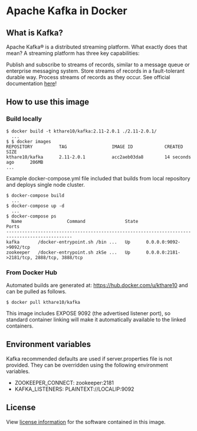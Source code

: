 # Apache Kafka in Docker

## What is Kafka?
Apache Kafka® is a distributed streaming platform. What exactly does that mean?
A streaming platform has three key capabilities:

Publish and subscribe to streams of records, similar to a message queue or enterprise messaging system.
Store streams of records in a fault-tolerant durable way.
Process streams of records as they occur. See official documentation [here](https://kafka.apache.org/intro)!

## How to use this image
### Build locally
```
$ docker build -t kthare10/kafka:2.11-2.0.1 ./2.11-2.0.1/
  ...
$ $ docker images
REPOSITORY          TAG                 IMAGE ID            CREATED             SIZE
kthare10/kafka      2.11-2.0.1          acc2aeb03da8        14 seconds ago      206MB
...
```
Example docker-compose.yml file included that builds from local repository and deploys single node cluster.
```
$ docker-compose build
  ...
$ docker-compose up -d
  ...
$ docker-compose ps
  Name                 Command               State                     Ports
-----------------------------------------------------------------------------------------------
kafka       /docker-entrypoint.sh /bin ...   Up      0.0.0.0:9092->9092/tcp
zookeeper   /docker-entrypoint.sh zkSe ...   Up      0.0.0.0:2181->2181/tcp, 2888/tcp, 3888/tcp
```
### From Docker Hub
Automated builds are generated at: https://hub.docker.com/u/kthare10 and can be pulled as follows.
```
$ docker pull kthare10/kafka
```
This image includes EXPOSE 9092  (the advertised listener port), so standard container linking will make it automatically available to the linked containers. 

## Environment variables
Kafka recommended defaults are used if server.properties file is not provided. They can be overridden using the following environment variables.
- ZOOKEEPER_CONNECT: zookeeper:2181
- KAFKA_LISTENERS: PLAINTEXT://LOCALIP:9092
## License
View [license information](https://github.com/kthare10/kafka-docker/blob/master/2.11-2.0.1/LICENSE) for the software contained in this image.
